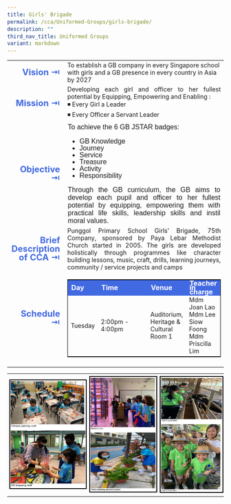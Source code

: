 ```yaml
---
title: Girls' Brigade
permalink: /cca/Uniformed-Groups/girls-brigade/
description: ""
third_nav_title: Uniformed Groups
variant: markdown
---
```

<table>
	<tbody><tr><td width="70" style="line-height:1; font-weight:bold; font-size: 20px; color:royalblue; border:0px solid black; text-align:right">Vision ⇥</td>
		<td>To establish a GB company in every Singapore school with girls and a GB presence in every country in Asia by 2027</td>
	</tr>
	<tr><td style="line-height:1; font-weight:bold; font-size: 20px; color:royalblue; border:0px solid black; text-align:right">Mission ⇥</td>
		<td style="text-align:justify">Developing each girl and officer to her fullest potential by Equipping, Empowering and Enabling :&nbsp;<br>
◾ Every Girl a Leader  <br>
◾ Every Officer a Servant Leader</td>
	</tr>
	<tr><td style="line-height:1; font-weight:bold; font-size: 20px; color:royalblue; border:0px solid black; text-align:right">Objective ⇥</td>
		<td style="font-family:arial; font-size:16px; text-align:justify">To achieve the 6 GB JSTAR badges:  
<ul>
	<li style="font-family:arial; font-size:16px; line-height:1">GB Knowledge</li>
	<li style="font-family:arial; font-size:16px; line-height:1">Journey </li>  
	<li style="font-family:arial; font-size:16px; line-height:1">Service </li>  
	<li style="font-family:arial; font-size:16px; line-height:1">Treasure </li>  
	<li style="font-family:arial; font-size:16px; line-height:1">Activity </li>  
	<li style="font-family:arial; font-size:16px; line-height:1">Responsibility</li>
</ul>  
Through the GB curriculum, the GB aims to develop each pupil and officer to her fullest potential by equipping, empowering them with practical life skills, leadership skills and instil moral values.</td>
	</tr>
		<tr><td style="line-height:1; font-weight:bold; font-size: 20px; color:royalblue; border:0px solid black; text-align:right">Brief Description of CCA ⇥</td>
		<td style="text-align:justify">Punggol Primary School Girls’ Brigade, 75th Company, sponsored by Paya Lebar Methodist Church started in 2005.&nbsp;The girls are developed holistically through programmes like character building lessons, music, craft, drills, learning journeys, community / service projects and camps</td>
	</tr>
	<tr><td style="line-height:1; font-weight:bold; font-size: 20px; color:royalblue; border:0px solid black; text-align:right">Schedule ⇥</td>
		<td>
			<table style="border:1px solid black">
		<tbody>
			<tr style="line-height:10px; font-weight: bold; background-color:royalblue; font-size:16px;color:white"><td>Day</td><td width="100">Time</td><td>Venue</td><td>Teacher in charge</td></tr>
			<tr><td>Tuesday</td><td>2:00pm - 4:00pm</td><td>Auditorium, Heritage &amp; Cultural Room 1</td><td>Mdm Joan Lao<br>Mdm Lee Siow Foong<br>Mdm Priscilla Lim</td></tr>
		</tbody>
	</table>
		</td>
	</tr>
	<tr><td></td></tr>
</tbody></table>

<table>
	<tbody><tr>
		<td style="margin:0px; padding:5px">
			<img src="/images/CCA/Latest%20Photo_1.jpeg" style="border:2px solid black; width:100%;"></td>
			<td style="margin:2px; padding:5px">
				<img src="/images/CCA/Lates%20Photo-3.jpeg" style="border:2px solid black; width:100%"></td>
			<td style="margin:0px; padding:5px">
				<img src="/images/CCA/Lates%20Photo-2.jpeg" style="border:2px solid black; width:100%"></td>
	</tr>
</tbody></table>